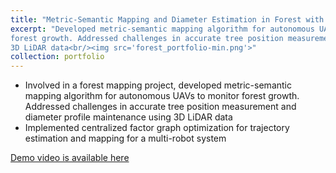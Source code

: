 ```yaml
---
title: "Metric-Semantic Mapping and Diameter Estimation in Forest with Aerial Autonomy"
excerpt: "Developed metric-semantic mapping algorithm for autonomous UAVs to monitor
forest growth. Addressed challenges in accurate tree position measurement and diameter profile maintenance using
3D LiDAR data<br/><img src='forest_portfolio-min.png'>"
collection: portfolio
---
```


- Involved in a forest mapping project, developed metric-semantic mapping algorithm for autonomous UAVs to monitor
forest growth. Addressed challenges in accurate tree position measurement and diameter profile maintenance using
3D LiDAR data
- Implemented centralized factor graph optimization for trajectory estimation and mapping for a multi-robot system

[Demo video is available here](https://drive.google.com/file/d/1BzFMDoIDILkZsAfjee1GTnMgdBeD1lxX/view?usp=drive_link)
